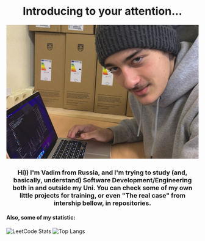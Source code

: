 <h1 align="center"> Introducing to your attention...</h1>

![Alt](profile.jpeg)

<h3 align="center">Hi)) I'm Vadim from Russia, and I'm trying to study (and, basically, understand) Software Development/Engineering both in and outside my Uni. You can check some of my own little projects for training, or even "The real case" from intership bellow, in repositories.</h3>

<h4> Also, some of my statistic:</h4>

![LeetCode Stats](https://leetcode.card.workers.dev/StilUSoff?theme=dark&font=&extension=null)
![Top Langs](https://github-readme-stats.vercel.app/api/top-langs/?username=StilUSoff&layout=compact&theme=dark)


<!--
**StilUSoff/StilUSoff** is a ✨ _special_ ✨ repository because its `README.md` (this file) appears on your GitHub profile.

Here are some ideas to get you started:

- 🔭 I’m currently working on ...
- 🌱 I’m currently learning ...
- 👯 I’m looking to collaborate on ...
- 🤔 I’m looking for help with ...
- 💬 Ask me about ...
- 📫 How to reach me: ...
- 😄 Pronouns: ...
- ⚡ Fun fact: ...
-->
